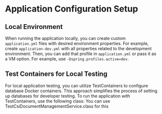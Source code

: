 # Application Configuration Setup

## Local Environment

When running the application locally, you can create custom `application.yml` files with desired environment properties.
For example, create `application-dev.yml` with all properties related to the development environment. Then, you can add
that profile in `application.yml` or pass it as a VM option. For example, use `-Dspring.profiles.active=dev`.

## Test Containers for Local Testing

For local application testing, you can utilize TestContainers to configure database Docker containers. This approach
simplifies the process of setting up databases for developer testing. To run the application with TestContainers, use
the following class:
You can use TestCsiDocumentManagementService.class for this
